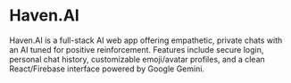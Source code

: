 # Haven.AI
Haven.AI is a full-stack AI web app offering empathetic, private chats with an AI tuned for positive reinforcement. Features include secure login, personal chat history, customizable emoji/avatar profiles, and a clean React/Firebase interface powered by Google Gemini.
